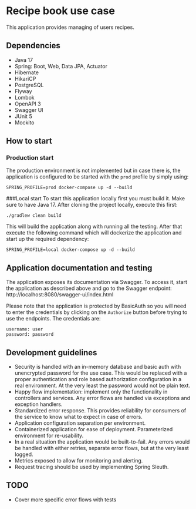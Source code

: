 # Recipe book use case

This application provides managing of users recipes.

## Dependencies
- Java 17
- Spring: Boot, Web, Data JPA, Actuator
- Hibernate
- HikariCP
- PostgreSQL
- Flyway
- Lombok
- OpenAPI 3
- Swagger UI
- JUnit 5
- Mockito

## How to start
### Production start
The production environment is not implemented but in case there is, the application is configured to be started with the `prod` profile by simply using:
```
SPRING_PROFILE=prod docker-compose up -d --build
```
###Local start
To start this application locally first you must build it. Make sure to have Java 17. After cloning the project locally, execute this first:
```
./gradlew clean build
```
This will build the application along with running all the testing.
After that execute the following command which will dockerize the application and start up the required dependency:
```
SPRING_PROFILE=local docker-compose up -d --build
```

## Application documentation and testing
The application exposes its documentation via Swagger. To access it, start the application as described above and go to the Swagger endpoint: http://localhost:8080/swagger-ui/index.html

Please note that the application is protected by BasicAuth so you will need to enter the credentials by clicking on the `Authorize` button before trying to use the endpoints. The credentials are:
```
username: user
password: password
```

## Development guidelines
- Security is handled with an in-memory database and basic auth with unencrypted password for the use case. This would be replaced with a proper authentication and role based authorization configuration in a real environment. At the very least the password would not be plain text.
- Happy flow implementation: implement only the functionality in controllers and services. Any error flows are handled via exceptions and exception handlers.
- Standardized error response. This provides reliability for consumers of the service to know what to expect in case of errors.
- Application configuration separation per environment.
- Containerized application for ease of deployment. Parameterized environment for re-usability.
- In a real situation the application would be built-to-fail. Any errors would be handled with either retries, separate error flows, but at the very least logged.
- Metrics exposed to allow for monitoring and alerting.
- Request tracing should be used by implementing Spring Sleuth.

## TODO
- Cover more specific error flows with tests

